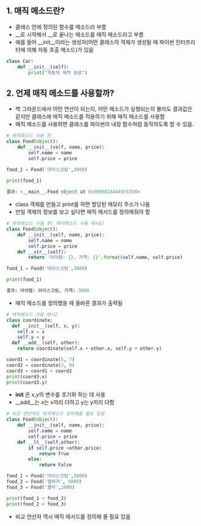 ## 1. 매직 메소드란?

- 클래스 안에 정의된 함수를 메소드라 부름
- __로 시작해서 __로 끝나는 메소드를 매직 메소드라고 부름
- 예를 들어 __init__이라는 생성자(어떤 클래스의 객체가 생성될 때 파이썬 인터프리터에 의해 자동 호출 메소드)가 있음
```python
class Car:
    def __init__(self):
        print("자동차 제작 완료")
```

## 2. 언제 매직 메소드를 사용할까?
- 백 그라운드에서 어떤 연산이 되는지, 어떤 메소드가 실행되는지 몰라도 결과값은 같지만
  클래스에 매직 메소드를 적용하기 위해 매직 메소드를 사용함
- 매직 메소드를 사용하면 클래스를 파이썬의 내장 함수처럼 동작하도록 할 수 있음.

```python
# 매직메소드 사용 전
class Food(object):
    def __init__(self, name, price):
        self.name = name
        self.price = price

food_1 = Food('아이스크림',3000)

print(food_1)
  
결과: <__main__.Food object at 0x000002A4AFA5CFD0>
```
- class 객체를 만들고 print를 하면 할당된 메모리 주소가 나옴
- 만일 객체의 정보를 보고 싶다면 매직 메서드를 정의해줘야 함
```python
# 매직메소드 사용 후( 매직메소드 사용 예시1)
class Food(object):
    def __init__(self, name, price):
        self.name = name
        self.price = price
    def __str__(self):
        return '아이템: {}, 가격: {}'.format(self.name, self.price)

food_1 = Food('아이스크림',3000)

print(food_1)

결과: 아이템: 아이스크림, 가격: 3000
```
- 매직 메소드를 정의했을 때 올바른 결과가 출력됨

```python
# 매직메소드 사용 예시2
class coordinate:
  def __init__(self, x, y):
    self.x = x
    self.y = y
  def __add__(self, other):
    return coordinate(self.x + other.x, self.y + other.y)

coord1 = coordinate(5, 7)
coord2 = coordinate(3, 9)
coord3 = coord1 + coord2
print(coord3.x)
print(coord3.y)
```
- __init__ 은 x,y의 변수를 초기화 하는 데 사용
- __add__는 x는 x끼리 더하고 y는 y끼리 더함

```python
# 비교 연산자도 매직메소드 정의해줄 필요 있음
class Food(object):
    def __init__(self, name, price):
        self.name = name
        self.price = price
    def __lt__(self,other):
        if self.price <other.price:
            return True
        else:
            return False

food_1 = Food('아이스크림',3000)
food_2 = Food('햄버거', 5000)
food_3 = Food('콜라',2000)

print(food_1 < food_2)
print(food_2 < food_3)
```
- 비교 연산자 역시 매직 메서드를 정의해 줄 필요 있음